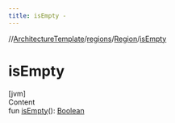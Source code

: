 ```yaml
---
title: isEmpty -
---
```

//[ArchitectureTemplate](../../index.md)/[regions](../index.md)/[Region](index.md)/[isEmpty](is-empty.md)



# isEmpty  
[jvm]  
Content  
fun [isEmpty](is-empty.md)(): [Boolean](https://kotlinlang.org/api/latest/jvm/stdlib/kotlin/-boolean/index.html)  



